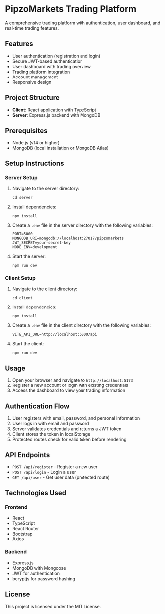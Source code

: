 # PipzoMarkets Trading Platform

A comprehensive trading platform with authentication, user dashboard, and real-time trading features.

## Features

- User authentication (registration and login)
- Secure JWT-based authentication
- User dashboard with trading overview
- Trading platform integration
- Account management
- Responsive design

## Project Structure

- **Client**: React application with TypeScript
- **Server**: Express.js backend with MongoDB

## Prerequisites

- Node.js (v14 or higher)
- MongoDB (local installation or MongoDB Atlas)

## Setup Instructions

### Server Setup

1. Navigate to the server directory:
   ```
   cd server
   ```

2. Install dependencies:
   ```
   npm install
   ```

3. Create a `.env` file in the server directory with the following variables:
   ```
   PORT=5000
   MONGODB_URI=mongodb://localhost:27017/pipzomarkets
   JWT_SECRET=your-secret-key
   NODE_ENV=development
   ```

4. Start the server:
   ```
   npm run dev
   ```

### Client Setup

1. Navigate to the client directory:
   ```
   cd client
   ```

2. Install dependencies:
   ```
   npm install
   ```

3. Create a `.env` file in the client directory with the following variables:
   ```
   VITE_API_URL=http://localhost:5000/api
   ```

4. Start the client:
   ```
   npm run dev
   ```

## Usage

1. Open your browser and navigate to `http://localhost:5173`
2. Register a new account or login with existing credentials
3. Access the dashboard to view your trading information

## Authentication Flow

1. User registers with email, password, and personal information
2. User logs in with email and password
3. Server validates credentials and returns a JWT token
4. Client stores the token in localStorage
5. Protected routes check for valid token before rendering

## API Endpoints

- `POST /api/register` - Register a new user
- `POST /api/login` - Login a user
- `GET /api/user` - Get user data (protected route)

## Technologies Used

### Frontend
- React
- TypeScript
- React Router
- Bootstrap
- Axios

### Backend
- Express.js
- MongoDB with Mongoose
- JWT for authentication
- bcryptjs for password hashing

## License

This project is licensed under the MIT License.